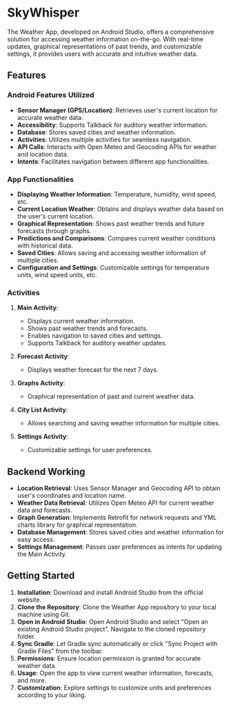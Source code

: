 # SkyWhisper

The Weather App, developed on Android Studio, offers a comprehensive solution for accessing weather information on-the-go. With real-time updates, graphical representations of past trends, and customizable settings, it provides users with accurate and intuitive weather data.

## Features

### Android Features Utilized
- **Sensor Manager (GPS/Location)**: Retrieves user's current location for accurate weather data.
- **Accessibility**: Supports Talkback for auditory weather information.
- **Database**: Stores saved cities and weather information.
- **Activities**: Utilizes multiple activities for seamless navigation.
- **API Calls**: Interacts with Open Meteo and Geocoding APIs for weather and location data.
- **Intents**: Facilitates navigation between different app functionalities.

### App Functionalities
- **Displaying Weather Information**: Temperature, humidity, wind speed, etc.
- **Current Location Weather**: Obtains and displays weather data based on the user's current location.
- **Graphical Representation**: Shows past weather trends and future forecasts through graphs.
- **Predictions and Comparisons**: Compares current weather conditions with historical data.
- **Saved Cities**: Allows saving and accessing weather information of multiple cities.
- **Configuration and Settings**: Customizable settings for temperature units, wind speed units, etc.

### Activities
1. **Main Activity**: 
   - Displays current weather information.
   - Shows past weather trends and forecasts.
   - Enables navigation to saved cities and settings.
   - Supports Talkback for auditory weather updates.

2. **Forecast Activity**:
   - Displays weather forecast for the next 7 days.

3. **Graphs Activity**:
   - Graphical representation of past and current weather data.

4. **City List Activity**:
   - Allows searching and saving weather information for multiple cities.

5. **Settings Activity**:
   - Customizable settings for user preferences.

## Backend Working
- **Location Retrieval**: Uses Sensor Manager and Geocoding API to obtain user's coordinates and location name.
- **Weather Data Retrieval**: Utilizes Open Meteo API for current weather data and forecasts.
- **Graph Generation**: Implements Retrofit for network requests and YML charts library for graphical representation.
- **Database Management**: Stores saved cities and weather information for easy access.
- **Settings Management**: Passes user preferences as intents for updating the Main Activity.

## Getting Started
1. **Installation**: Download and install Android Studio from the official website.
2. **Clone the Repository**: Clone the Weather App repository to your local machine using Git.
3. **Open in Android Studio**: Open Android Studio and select "Open an existing Android Studio project". Navigate to the cloned repository folder.
4. **Sync Gradle**: Let Gradle sync automatically or click "Sync Project with Gradle Files" from the toolbar.
3. **Permissions**: Ensure location permission is granted for accurate weather data.
4. **Usage**: Open the app to view current weather information, forecasts, and more.
5. **Customization**: Explore settings to customize units and preferences according to your liking.
